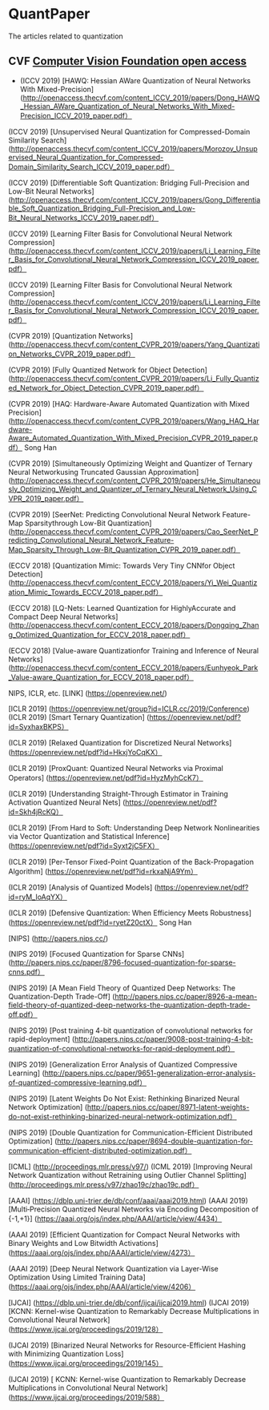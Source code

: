 # QuantPaper
The articles related to quantization

## CVF [Computer Vision Foundation open access](http://openaccess.thecvf.com/menu.py)

* (ICCV 2019) [HAWQ: Hessian AWare Quantization of Neural Networks With Mixed-Precision](http://openaccess.thecvf.com/content_ICCV_2019/papers/Dong_HAWQ_Hessian_AWare_Quantization_of_Neural_Networks_With_Mixed-Precision_ICCV_2019_paper.pdf）

(ICCV 2019) [Unsupervised Neural Quantization for Compressed-Domain Similarity Search](http://openaccess.thecvf.com/content_ICCV_2019/papers/Morozov_Unsupervised_Neural_Quantization_for_Compressed-Domain_Similarity_Search_ICCV_2019_paper.pdf）

(ICCV 2019) [Differentiable Soft Quantization: Bridging Full-Precision and Low-Bit Neural Networks](http://openaccess.thecvf.com/content_ICCV_2019/papers/Gong_Differentiable_Soft_Quantization_Bridging_Full-Precision_and_Low-Bit_Neural_Networks_ICCV_2019_paper.pdf）

(ICCV 2019) [Learning Filter Basis for Convolutional Neural Network Compression] (http://openaccess.thecvf.com/content_ICCV_2019/papers/Li_Learning_Filter_Basis_for_Convolutional_Neural_Network_Compression_ICCV_2019_paper.pdf）

(ICCV 2019) [Learning Filter Basis for Convolutional Neural Network Compression] (http://openaccess.thecvf.com/content_ICCV_2019/papers/Li_Learning_Filter_Basis_for_Convolutional_Neural_Network_Compression_ICCV_2019_paper.pdf）

(CVPR 2019) [Quantization Networks] (http://openaccess.thecvf.com/content_CVPR_2019/papers/Yang_Quantization_Networks_CVPR_2019_paper.pdf）


(CVPR 2019) [Fully Quantized Network for Object Detection] (http://openaccess.thecvf.com/content_CVPR_2019/papers/Li_Fully_Quantized_Network_for_Object_Detection_CVPR_2019_paper.pdf）


(CVPR 2019) [HAQ: Hardware-Aware Automated Quantization with Mixed Precision] (http://openaccess.thecvf.com/content_CVPR_2019/papers/Wang_HAQ_Hardware-Aware_Automated_Quantization_With_Mixed_Precision_CVPR_2019_paper.pdf） Song Han


(CVPR 2019) [Simultaneously Optimizing Weight and Quantizer of Ternary Neural Networkusing Truncated Gaussian Approximation] (http://openaccess.thecvf.com/content_CVPR_2019/papers/He_Simultaneously_Optimizing_Weight_and_Quantizer_of_Ternary_Neural_Network_Using_CVPR_2019_paper.pdf）


(CVPR 2019) [SeerNet: Predicting Convolutional Neural Network Feature-Map Sparsitythrough Low-Bit Quantization] (http://openaccess.thecvf.com/content_CVPR_2019/papers/Cao_SeerNet_Predicting_Convolutional_Neural_Network_Feature-Map_Sparsity_Through_Low-Bit_Quantization_CVPR_2019_paper.pdf）

(ECCV 2018) [Quantization Mimic: Towards Very Tiny CNNfor Object Detection] (http://openaccess.thecvf.com/content_ECCV_2018/papers/Yi_Wei_Quantization_Mimic_Towards_ECCV_2018_paper.pdf）

(ECCV 2018) [LQ-Nets: Learned Quantization for HighlyAccurate and Compact Deep Neural Networks] (http://openaccess.thecvf.com/content_ECCV_2018/papers/Dongqing_Zhang_Optimized_Quantization_for_ECCV_2018_paper.pdf）

(ECCV 2018) [Value-aware Quantizationfor Training and Inference of Neural Networks] (http://openaccess.thecvf.com/content_ECCV_2018/papers/Eunhyeok_Park_Value-aware_Quantization_for_ECCV_2018_paper.pdf）

NIPS, ICLR, etc. [LINK] (https://openreview.net/)

[ICLR 2019] (https://openreview.net/group?id=ICLR.cc/2019/Conference)
(ICLR 2019) [Smart Ternary Quantization] (https://openreview.net/pdf?id=SyxhaxBKPS）

(ICLR 2019) [Relaxed Quantization for Discretized Neural Networks] (https://openreview.net/pdf?id=HkxjYoCqKX）

(ICLR 2019) [ProxQuant: Quantized Neural Networks via Proximal Operators] (https://openreview.net/pdf?id=HyzMyhCcK7）

(ICLR 2019) [Understanding Straight-Through Estimator in Training Activation Quantized Neural Nets] (https://openreview.net/pdf?id=Skh4jRcKQ）

(ICLR 2019) [From Hard to Soft: Understanding Deep Network Nonlinearities via Vector Quantization and Statistical Inference] (https://openreview.net/pdf?id=Syxt2jC5FX）

(ICLR 2019) [Per-Tensor Fixed-Point Quantization of the Back-Propagation Algorithm] (https://openreview.net/pdf?id=rkxaNjA9Ym）

(ICLR 2019) [Analysis of Quantized Models] (https://openreview.net/pdf?id=ryM_IoAqYX）

(ICLR 2019) [Defensive Quantization: When Efficiency Meets Robustness] (https://openreview.net/pdf?id=ryetZ20ctX） Song Han


[NIPS] (http://papers.nips.cc/)

(NIPS 2019) [Focused Quantization for Sparse CNNs] (http://papers.nips.cc/paper/8796-focused-quantization-for-sparse-cnns.pdf）

(NIPS 2019) [A Mean Field Theory of Quantized Deep Networks: The Quantization-Depth Trade-Off] (http://papers.nips.cc/paper/8926-a-mean-field-theory-of-quantized-deep-networks-the-quantization-depth-trade-off.pdf）

(NIPS 2019) [Post training 4-bit quantization of convolutional networks for rapid-deployment] (http://papers.nips.cc/paper/9008-post-training-4-bit-quantization-of-convolutional-networks-for-rapid-deployment.pdf）

(NIPS 2019) [Generalization Error Analysis of Quantized Compressive Learning] (http://papers.nips.cc/paper/9651-generalization-error-analysis-of-quantized-compressive-learning.pdf）

(NIPS 2019) [Latent Weights Do Not Exist: Rethinking Binarized Neural Network Optimization] (http://papers.nips.cc/paper/8971-latent-weights-do-not-exist-rethinking-binarized-neural-network-optimization.pdf）

(NIPS 2019) [Double Quantization for Communication-Efficient Distributed Optimization] (http://papers.nips.cc/paper/8694-double-quantization-for-communication-efficient-distributed-optimization.pdf）


[ICML] (http://proceedings.mlr.press/v97/)
(ICML 2019) [Improving Neural Network Quantization without Retraining using Outlier Channel Splitting] (http://proceedings.mlr.press/v97/zhao19c/zhao19c.pdf）

[AAAI] (https://dblp.uni-trier.de/db/conf/aaai/aaai2019.html)
(AAAI 2019) [Multi‐Precision  Quantized  Neural  Networks  via  Encoding  Decomposition  of  {-1,+1}] (https://aaai.org/ojs/index.php/AAAI/article/view/4434）

(AAAI 2019) [Efficient  Quantization  for  Compact  Neural  Networks  with  Binary  Weights  and  Low  Bitwidth  Activations] (https://aaai.org/ojs/index.php/AAAI/article/view/4273）

(AAAI 2019) [Deep Neural Network Quantization via Layer-Wise Optimization Using Limited Training Data] (https://aaai.org/ojs/index.php/AAAI/article/view/4206）

[IJCAI] (https://dblp.uni-trier.de/db/conf/ijcai/ijcai2019.html)
(IJCAI 2019) [KCNN: Kernel-wise Quantization to Remarkably Decrease Multiplications in Convolutional Neural Network] (https://www.ijcai.org/proceedings/2019/128）

(IJCAI 2019) [Binarized Neural Networks for Resource-Efficient Hashing with Minimizing Quantization Loss] (https://www.ijcai.org/proceedings/2019/145）

(IJCAI 2019) [ KCNN: Kernel-wise Quantization to Remarkably Decrease Multiplications in Convolutional Neural Network] (https://www.ijcai.org/proceedings/2019/588）
